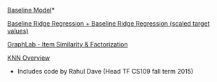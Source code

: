 [Baseline Model](https://github.com/markreinke/cs181-practicals/blob/master/practical3/Main%20Mark.ipynb)*

[Baseline Ridge Regression + Baseline Ridge Regression (scaled target values)](...)

[GraphLab - Item Similarity & Factorization](https://github.com/markreinke/cs181-practicals/blob/master/practical3/Main_Seb.ipynb)

[KNN Overview](https://github.com/markreinke/cs181-practicals/blob/master/practical3/Romain_Readme.md) 



* Includes code by Rahul Dave (Head TF CS109 fall term 2015)